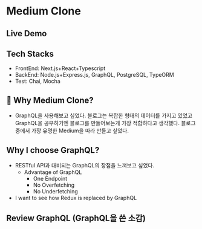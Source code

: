 # Medium Clone
## Live Demo

## Tech Stacks
* FrontEnd: Next.js+React+Typescript
* BackEnd: Node.js+Express.js, GraphQL, PostgreSQL, TypeORM
* Test: Chai, Mocha


## 👏 Why Medium Clone?
* GraphQL을 사용해보고 싶었다. 블로그는 복잡한 형태의 데이터를 가지고 있었고 GraphQL을 공부하기엔 블로그를 만들어보는게 가장 적합하다고 생각했다. 블로그 중에서 가장 유명한 Medium을 따라 만들고 싶었다.

## Why I choose GraphQL?
* RESTful API과 대비되는 GraphQL의 장점을 느껴보고 싶었다.
  * Advantage of GraphQL
    * One Endpoint
    * No Overfetching
    * No Underfetching
* I want to see how Redux is replaced by GraphQL


## Review GraphQL (GraphQL을 쓴 소감)